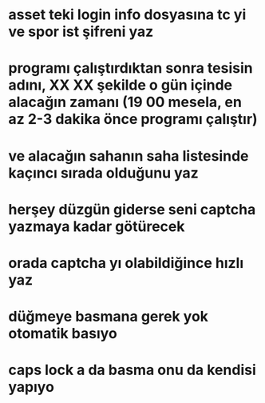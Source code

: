 <h1>asset teki login info dosyasına tc yi ve spor ist şifreni yaz</h1>
<h1>programı çalıştırdıktan sonra tesisin adını, XX XX şekilde o gün içinde alacağın zamanı (19 00 mesela, en az 2-3 dakika önce programı çalıştır)</h1>
<h1>ve alacağın sahanın saha listesinde kaçıncı sırada olduğunu yaz</h1>
<h1>herşey düzgün giderse seni captcha yazmaya kadar götürecek</h1>
<h1>orada captcha yı olabildiğince hızlı yaz</h1>
<h1>düğmeye basmana gerek yok otomatik basıyo</h1>
<h1>caps lock a da basma onu da kendisi yapıyo</h1>
